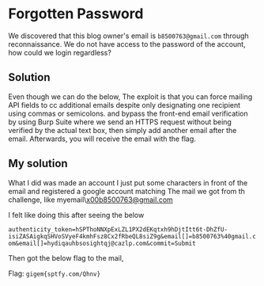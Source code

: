 # Forgotten Password
We discovered that this blog owner's email is `b8500763@gmail.com` through reconnaissance. We do not have access to the password of the account, how could we login regardless?

## Solution
Even though we can do the below,
The exploit is that you can force mailing API fields to cc additional emails despite only designating one recipient using commas or semicolons.
and bypass the front-end email verification by using Burp Suite where we send an HTTPS request without being verified by the actual text box, then simply add another email after the email.
Afterwards, you will receive the email with the flag.

## My solution
What I did was made an account I just put some characters in front of the email and registered a google account matching The mail we got from th challenge, like  myemail\x00b8500763@gmail.com 

I felt like doing this after seeing the below 

`authenticity_token=hSPThoNNXpExLZL1PX2dEKqtxh9hDjtItt6t-DhZfU-isiZASAigkqSHVoSVyeF4kmhFsz8Cx2fRbeQL8siZ9g&email[]=b8500763%40gmail.com&email[]=hydiqauhbsosightqj@cazlp.com&commit=Submit`

Then got the below flag to the mail,

Flag: `gigem{sptfy.com/Qhnv}`
